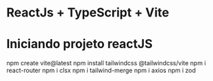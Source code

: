 # ReactJs + TypeScript + Vite

# Iniciando projeto reactJS
npm create vite@latest
npm install tailwindcss @tailwindcss/vite
npm i react-router
npm i clsx
npm i tailwind-merge
npm i axios
npm i zod



